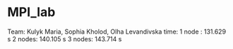 # MPI_lab
Team: Kulyk Maria, Sophia Kholod, Olha Levandivska 
time:
1 node : 131.629 s 
2 nodes: 140.105 s
3 nodes: 143.714 s
